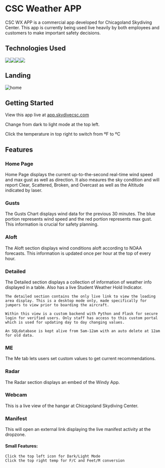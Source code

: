 # CSC Weather APP

CSC WX APP is a commercial app developed for Chicagoland Skydiving Center. This app is currently being used live heavily by both employees and customers to make important safety decisions.

## Technologies Used
![](https://img.shields.io/badge/JavaScript-323330?style=for-the-badge&logo=javascript&logoColor=F7DF1E)![](https://img.shields.io/badge/React-20232A?style=for-the-badge&logo=react&logoColor=61DAFB)![](https://img.shields.io/badge/Socket.io-010101?&style=for-the-badge&logo=Socket.io&logoColor=white)![](https://img.shields.io/badge/GraphQl-E10098?style=for-the-badge&logo=graphql&logoColor=white)

## Landing

![home](https://ryanerickson.netlify.app/images/CSCwx.png)

## Getting Started

View this app live at [app.skydivecsc.com](app.skydivecsc.com)

Change from dark to light mode at the top left.

Click the temperature in top right to switch from ºF to ºC

## Features

### Home Page

Home Page displays the current up-to-the-second real-time wind speed and max gust as well as direction. It also meaures the sky condition and will report Clear, Scattered, Broken, and Overcast as well as the Altitude indicated by laser.

### Gusts

The Gusts Chart displays wind data for the previous 30 minutes. The blue portion represents wind speed and the red portion represents max gust. This information is crucial for safety planning.

### Aloft

The Aloft section displays wind conditions aloft according to NOAA forecasts. This information is updated once per hour at the top of every hour.

### Detailed

The Detailed section displays a collection of information of weather info displayed in a table. Also has a live Student Weather Hold Indicator.

    The detailed section contains the only live link to view the loading area display. This is a desktop mode only, made specifically for jumpers to view prior to boarding the aircraft.

    Within this view is a custom backend with Python and Flask for secure login for verified users. Only staff has access to this custom portal which is used for updating day to day changing values.

    An SQLdatabase is kept alive from 5am-12am with an auto delete at 12am for old data.

### ME

The Me tab lets users set custom values to get current recommendations.

### Radar

The Radar section displays an embed of the Windy App.

### Webcam

This is a live view of the hangar at Chicagoland Skydiving Center.

### Manifest

This will open an external link displaying the live manifest activity at the dropzone.

#### Small Features:
    Click the top left icon for Dark/Light Mode
    Click the top right temp for F/C and Feet/M conversion
